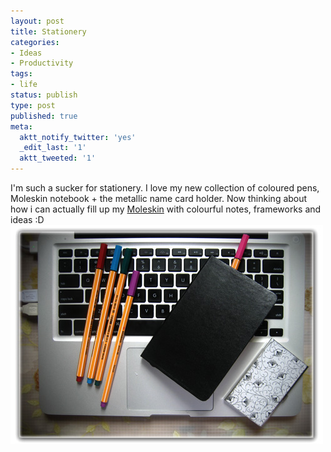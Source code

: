 ```yaml
---
layout: post
title: Stationery
categories:
- Ideas
- Productivity
tags:
- life
status: publish
type: post
published: true
meta:
  aktt_notify_twitter: 'yes'
  _edit_last: '1'
  aktt_tweeted: '1'
---
```

I'm such a sucker for stationery. I love my new collection of coloured pens, Moleskin notebook + the metallic name card holder. Now thinking about how i can actually fill up my [Moleskin](http://www.moleskine.com/) with colourful notes, frameworks and ideas :D ![](/img/stationery.jpg)
